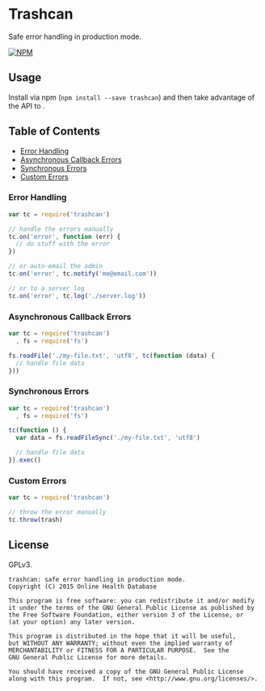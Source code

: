 # Trashcan

Safe error handling in production mode.

[![NPM](https://nodei.co/npm/trashcan.png?downloads=true&downloadRank=true&stars=true)](https://nodei.co/npm/trashcan/)

## Usage

Install via npm (`npm install --save trashcan`) and then take advantage of the API to .

## Table of Contents

 - [Error Handling](#error-handling)
 - [Asynchronous Callback Errors](#asynchronous-callbacks)
 - [Synchronous Errors](#synchronous-errors)
 - [Custom Errors](#custom-errors)

### Error Handling

```javascript
var tc = require('trashcan')

// handle the errors manually
tc.on('error', function (err) {
  // do stuff with the error
})

// or auto-email the admin
tc.on('error', tc.notify('me@email.com'))

// or to a server log
tc.on('error', tc.log('./server.log'))
```

### Asynchronous Callback Errors

```javascript
var tc = require('trashcan')
  , fs = require('fs')

fs.readFile('./my-file.txt', 'utf8', tc(function (data) {
  // handle file data
}))
```

### Synchronous Errors

```javascript
var tc = require('trashcan')
  , fs = require('fs')

tc(function () {
  var data = fs.readFileSync('./my-file.txt', 'utf8')

  // handle file data
}).exec()
```

### Custom Errors

```javascript
var tc = require('trashcan')

// throw the error manually
tc.throw(trash)
```

## License

GPLv3.

```
trashcan: safe error handling in production mode.
Copyright (C) 2015 Online Health Database

This program is free software: you can redistribute it and/or modify
it under the terms of the GNU General Public License as published by
the Free Software Foundation, either version 3 of the License, or
(at your option) any later version.

This program is distributed in the hope that it will be useful,
but WITHOUT ANY WARRANTY; without even the implied warranty of
MERCHANTABILITY or FITNESS FOR A PARTICULAR PURPOSE.  See the
GNU General Public License for more details.

You should have received a copy of the GNU General Public License
along with this program.  If not, see <http://www.gnu.org/licenses/>.
```
